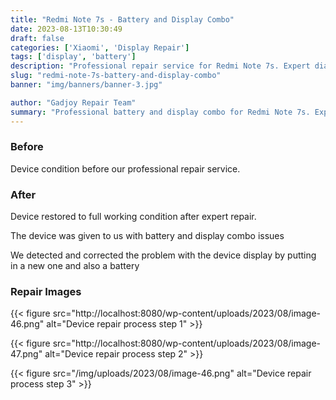 ```yaml
---
title: "Redmi Note 7s - Battery and Display Combo"
date: 2023-08-13T10:30:49
draft: false
categories: ['Xiaomi', 'Display Repair']
tags: ['display', 'battery']
description: "Professional repair service for Redmi Note 7s. Expert diagnosis and quality repairs in Bangalore."
slug: "redmi-note-7s-battery-and-display-combo"
banner: "img/banners/banner-3.jpg"

author: "Gadjoy Repair Team"
summary: "Professional battery and display combo for Redmi Note 7s. Expert technicians, quality parts, warranty included."
---
```


### Before

Device condition before our professional repair service.

### After

Device restored to full working condition after expert repair.

The device was given to us with battery and display combo issues

We detected and corrected the problem with the device display by putting in a new one and also a battery

### Repair Images

{{< figure src="http://localhost:8080/wp-content/uploads/2023/08/image-46.png" alt="Device repair process step 1" >}}

{{< figure src="http://localhost:8080/wp-content/uploads/2023/08/image-47.png" alt="Device repair process step 2" >}}

{{< figure src="/img/uploads/2023/08/image-46.png" alt="Device repair process step 3" >}}

